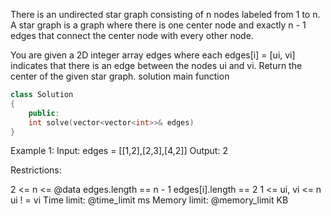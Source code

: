 There is an undirected star graph consisting of n nodes labeled from 1 to n. A star graph is a graph where there is one center node and exactly n - 1 edges that connect the center node with every other node.

You are given a 2D integer array edges where each edges[i] = [ui, vi] indicates that there is an edge between the nodes ui and vi. Return the center of the given star graph.
solution main function
```cpp
class Solution
{
    public:
    int solve(vector<vector<int>>& edges)
}
```

Example 1:
Input: edges = [[1,2],[2,3],[4,2]]
Output: 2

Restrictions:

2 <= n <= @data
edges.length == n - 1
edges[i].length == 2
1 <= ui, vi <= n
ui ! = vi
Time limit: @time_limit ms
Memory limit: @memory_limit KB